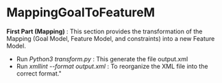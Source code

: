 # MappingGoalToFeatureM
**First Part (Mapping)** : This section provides the transformation of the Mapping (Goal Model, Feature Model, and constraints) into a new Feature Model.
- Run _Python3 transform.py_ : This generate the file output.xml
- Run _xmllint --format output.xml_ : To reorganize the XML file into the correct format."
  
